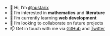 - 👋 Hi, I’m [@nustarix][github]
- 👀 I’m interested in **mathematics** and **literature**
- 🌱 I’m currently learning **web development**
- 💞️ I’m looking to collaborate on future projects
- 📫 Get in touch with me via [GitHub][github] and [Twitter][twitter]

[github]: https://github.com/nustarix
[Twitter]: https://twitter.com/nustarix
